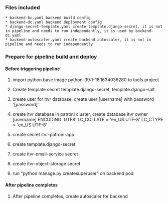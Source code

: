 ### Files included
    * backend-bc.yaml backend build config
    * backend-dc.yaml backend deployment config
    * django-secret-template.yaml create template.django-secret, it is not in pipeline and needs to run independently, it is used by backend-dc.yaml
    * backend-autoscaler.yaml create backend autoscaler, it is not in pipeline and needs to run independently

### Prepare for pipeline build and deploy

#### Before triggering pipeline

1. import python base image python-39:1-18.1634036280 to tools project

2. Create template secret template.django-secret, template.django-salt

3. create user for itvr database, create user [username] with password '[password]'

4. create itvr database in patroni cluster, create database itvr owner [username] ENCODING 'UTF8' LC_COLLATE = 'en_US.UTF-8' LC_CTYPE = 'en_US.UTF-8'

5. create secret itvr-patroni-app

6. create template.django-secret

7. create itvr-email-service secret

8. create itvr-object-storage secret

9. run "python manage.py createsuperuser" on backend pod

#### After pipeline completes

1. After pipeline completes, create autoscaler for backend
